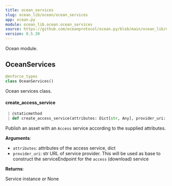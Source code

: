 ```yaml
---
title: ocean_services
slug: ocean_lib/ocean/ocean_services
app: ocean.py
module: ocean_lib.ocean.ocean_services
source: https://github.com/oceanprotocol/ocean.py/blob/main/ocean_lib/ocean/ocean_services.py
version: 0.5.30
---
```

Ocean module.

## OceanServices

```python
@enforce_types
class OceanServices()
```

Ocean services class.

#### create\_access\_service

```python
 | @staticmethod
 | def create_access_service(attributes: Dict[str, Any], provider_uri: str) -> Tuple[str, Dict[str, Any]]
```

Publish an asset with an `Access` service according to the supplied attributes.

**Arguments**:

- `attributes`: attributes of the access service, dict
- `provider_uri`: str URL of service provider. This will be used as base to
construct the serviceEndpoint for the `access` (download) service

**Returns**:

Service instance or None

